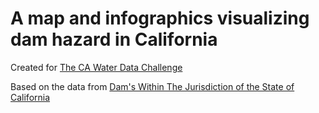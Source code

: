 # A map and infographics visualizing dam hazard in California
Created for [The CA Water Data Challenge](http://waterchallenge.data.ca.gov/)

Based on the data from [Dam's Within The Jurisdiction of the State of California](https://water.ca.gov/-/media/DWR-Website/Web-Pages/Programs/All-Programs/Division-of-safety-of-dams/Files/Publications/Dams-Within-Jurisdiction-of-the-State-of-California-2018-Alphabetically-by-Dam-Name.pdf)